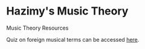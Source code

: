 # Hazimy's Music Theory
Music Theory Resources

Quiz on foreign musical terms can be accessed [here](https://hazimrsuhadi.github.io/theory/main.html).
